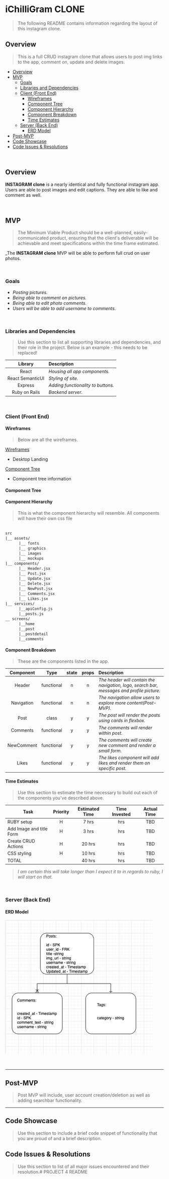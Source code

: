 # iChilliGram CLONE <!-- omit in toc -->

> The following README contains information regarding the layout of this instagram clone. 
>


## Overview

 <!-- omit in toc -->

> This is a full CRUD  instagram clone that allows users to post img links to the app, comment on, update and delete images. 


- [Overview](#overview)
- [MVP](#mvp)
  - [Goals](#goals)
  - [Libraries and Dependencies](#libraries-and-dependencies)
  - [Client (Front End)](#client-front-end)
    - [Wireframes](#wireframes)
    - [Component Tree](#component-tree)
    - [Component Hierarchy](#component-hierarchy)
    - [Component Breakdown](#component-breakdown)
    - [Time Estimates](#time-estimates)
  - [Server (Back End)](#server-back-end)
    - [ERD Model](#erd-model)
- [Post-MVP](#post-mvp)
- [Code Showcase](#code-showcase)
- [Code Issues & Resolutions](#code-issues--resolutions)

<br>

## Overview

**INSTAGRAM clone** is a nearly identical and fully functional instagram app. Users are able to post images and edit captions. They are able to like and comment as well.  


<br>

## MVP

> The Minimum Viable Product should be a well-planned, easily-communicated product, ensuring that the client's deliverable will be achievable and meet specifications within the time frame estimated.

_The **INSTAGRAM clone** MVP will be able to perform full crud on user photos. 

<br>

### Goals

- _Posting pictures._
- _Being able to comment on pictures._
- _Being able to edit photo comments._
- _Users will be able to add username to comments._

<br>

### Libraries and Dependencies

> Use this section to list all supporting libraries and dependencies, and their role in the project. Below is an example - this needs to be replaced!

|     Library      | Description                                |
| :--------------: | :----------------------------------------- |
|      React       | _Housing all app components._ |
| React SemanticUI | _Styling of site._ |
|     Express      | _Adding functionality to buttons._ |
|  Ruby on Rails  | _Backend server._ |

<br>

### Client (Front End)

#### Wireframes

> Below are all the wireframes. 

[Wireframes](https://whimsical.com/AeJjRZwSikkzA5jBPCet6T)

- Desktop Landing

[Component Tree](https://imgur.com/a/oI5pyIn)

- Component tree information


#### Component Tree

> 

#### Component Hierarchy

> This is what the component hierarchy will resemble. All components will have their own css file 

``` structure

src
|__ assets/
      |__ fonts
      |__ graphics
      |__ images
      |__ mockups
|__ components/
      |__ Header.jsx
      |__ Post.jsx
      |__ Update.jsx
      |__ Delete.jsx
      |__ NewPost.jsx
      |__ Comments.jsx
      |__ Likes.jsx
|__ services/
      |__apiConfig.js
      |__posts.js
__ screens/
      |__home
      |__post
      |__postdetail
      |__comments

```

#### Component Breakdown

> These are the components listed in the app.

|  Component   |    Type    | state | props | Description                                                      |
| :----------: | :--------: | :---: | :---: | :--------------------------------------------------------------- |
|    Header    | functional |   n   |   n   | _The header will contain the navigation, logo, search bar, messages and profile picture._               |
|  Navigation  | functional |   n   |   n   | _The navigation allow users to explore more content(Post-MVP)._       |
|   Post    |   class    |   y   |   y   | _The post will render the posts using cards in flexbox._      |
| Comments | functional |   y  |   y   | _The comments will render within post._                 |
| NewComment | functional |   y  |   y   | _The comments will create new comment and render a small form._
|    Likes    | functional |   y  |   y   | _The likes component will add likes and render them on specific post._ |

#### Time Estimates

> Use this section to estimate the time necessary to build out each of the components you've described above.

| Task                | Priority | Estimated Time | Time Invested | Actual Time |
| ------------------- | :------: | :------------: | :-----------: | :---------: |
| RUBY setup |    H     |     7 hrs      |      hrs     |     TBD     |
| Add Image and title Form    |   H     |     3 hrs      |      hrs     |     TBD   |
| Create CRUD Actions |    H     |     20 hrs      |      hrs     |     TBD     |
| CSS styling |    H     |     10 hrs      |      hrs     |     TBD     |
| TOTAL               |          |     40 hrs      |      hrs     |     TBD     |

> _I am certain this will take longer than I expect it to in regards to ruby, I will start on that._

<br>

### Server (Back End)

#### ERD Model

![ERD Markdown](erd.drawio.png)

<br>

***

## Post-MVP

> Post MVP will include, user account creation/deletion as well as adding searchbar functionality. 

***

## Code Showcase

> Use this section to include a brief code snippet of functionality that you are proud of and a brief description.

## Code Issues & Resolutions

> Use this section to list of all major issues encountered and their resolution.# PROJECT 4 README <!-- omit in toc -->

